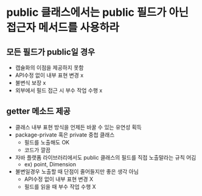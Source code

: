 # public 클래스에서는 public 필드가 아닌 접근자 메서드를 사용하라
## 모든 필드가 public일 경우
- 캡슐화의 이점을 제공하지 못함
- API수정 없이 내부 표현 변경 x
- 불변식 보장 x
- 외부에서 필드 접근 시 부수 작업 수행 x

## getter 메소드 제공
- 클래스 내부 표현 방식을 언제든 바꿀 수 있는 유연성 획득
- package-private 혹은 private 중첩 클래스
    - 필드를 노출해도 OK
    - 코드가 깔끔
- 자바 플랫폼 라이브러리에서도 public 클래스의 필드를 직접 노출말라는 규칙 어김
    - ex) point, Dimension
- 불변일경우 노출할 때 단점이 줄어들지만 좋은 생각 아님
    - API수정 없이 내부 표현 변경 X
    - 필드를 읽을 때 부수 작업 수행 X
